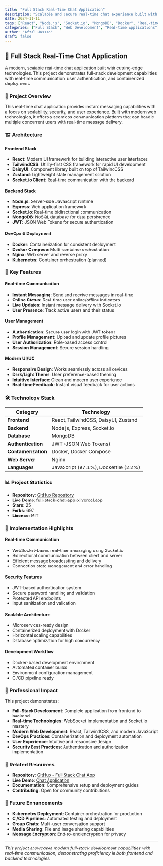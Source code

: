 ```yaml
---
title: "Full Stack Real-Time Chat Application"
description: "Scalable and secure real-time chat experience built with Node.js, React, Socket.io, and MongoDB"
date: 2024-11-11
tags: ["React", "Node.js", "Socket.io", "MongoDB", "Docker", "Real-time", "WebSocket", "JWT", "TailwindCSS"]
categories: ["Full Stack", "Web Development", "Real-time Applications"]
author: "Afzal Hassan"
draft: false
---
```


## 💬 Full Stack Real-Time Chat Application

A modern, scalable real-time chat application built with cutting-edge technologies. This project demonstrates full-stack development capabilities with real-time communication, user authentication, and containerized deployment.

### 🎯 Project Overview

This real-time chat application provides instant messaging capabilities with a focus on scalability, security, and user experience. Built with modern web technologies, it offers a seamless communication platform that can handle multiple concurrent users with real-time message delivery.

### 🏗️ Architecture

#### **Frontend Stack**
- **React**: Modern UI framework for building interactive user interfaces
- **TailwindCSS**: Utility-first CSS framework for rapid UI development
- **DaisyUI**: Component library built on top of TailwindCSS
- **Zustand**: Lightweight state management solution
- **Socket.io Client**: Real-time communication with the backend

#### **Backend Stack**
- **Node.js**: Server-side JavaScript runtime
- **Express**: Web application framework
- **Socket.io**: Real-time bidirectional communication
- **MongoDB**: NoSQL database for data persistence
- **JWT**: JSON Web Tokens for secure authentication

#### **DevOps & Deployment**
- **Docker**: Containerization for consistent deployment
- **Docker Compose**: Multi-container orchestration
- **Nginx**: Web server and reverse proxy
- **Kubernetes**: Container orchestration (planned)

### 🚀 Key Features

#### **Real-time Communication**
- **Instant Messaging**: Send and receive messages in real-time
- **Online Status**: Real-time user online/offline indicators
- **Live Updates**: Instant message delivery with Socket.io
- **User Presence**: Track active users and their status

#### **User Management**
- **Authentication**: Secure user login with JWT tokens
- **Profile Management**: Upload and update profile pictures
- **User Authorization**: Role-based access control
- **Session Management**: Secure session handling

#### **Modern UI/UX**
- **Responsive Design**: Works seamlessly across all devices
- **Dark/Light Theme**: User preference-based theming
- **Intuitive Interface**: Clean and modern user experience
- **Real-time Feedback**: Instant visual feedback for user actions

### 🛠️ Technology Stack

| Category | Technology |
|----------|------------|
| **Frontend** | React, TailwindCSS, DaisyUI, Zustand |
| **Backend** | Node.js, Express, Socket.io |
| **Database** | MongoDB |
| **Authentication** | JWT (JSON Web Tokens) |
| **Containerization** | Docker, Docker Compose |
| **Web Server** | Nginx |
| **Languages** | JavaScript (97.1%), Dockerfile (2.2%) |

### 📊 Project Statistics

- **Repository**: [GitHub Repository](https://github.com/iemafzalhassan/full-stack_chatApp)
- **Live Demo**: [full-stack-chat-app-xi.vercel.app](https://full-stack-chat-app-xi.vercel.app)
- **Stars**: 25
- **Forks**: 697
- **License**: MIT

### 🔧 Implementation Highlights

#### **Real-time Communication**
- WebSocket-based real-time messaging using Socket.io
- Bidirectional communication between client and server
- Efficient message broadcasting and delivery
- Connection state management and error handling

#### **Security Features**
- JWT-based authentication system
- Secure password handling and validation
- Protected API endpoints
- Input sanitization and validation

#### **Scalable Architecture**
- Microservices-ready design
- Containerized deployment with Docker
- Horizontal scaling capabilities
- Database optimization for high concurrency

#### **Development Workflow**
- Docker-based development environment
- Automated container builds
- Environment configuration management
- CI/CD pipeline ready

### 🎨 Professional Impact

This project demonstrates:
- **Full-Stack Development**: Complete application from frontend to backend
- **Real-time Technologies**: WebSocket implementation and Socket.io mastery
- **Modern Web Development**: React, TailwindCSS, and modern JavaScript
- **DevOps Practices**: Containerization and deployment automation
- **User Experience**: Intuitive and responsive design
- **Security Best Practices**: Authentication and authorization implementation

### 🔗 Related Resources

- **Repository**: [GitHub - Full Stack Chat App](https://github.com/iemafzalhassan/full-stack_chatApp)
- **Live Demo**: [Chat Application](https://full-stack-chat-app-xi.vercel.app)
- **Documentation**: Comprehensive setup and deployment guides
- **Contributing**: Open for community contributions

### 🔮 Future Enhancements

- **Kubernetes Deployment**: Container orchestration for production
- **CI/CD Pipelines**: Automated testing and deployment
- **Group Chats**: Multi-user conversation support
- **Media Sharing**: File and image sharing capabilities
- **Message Encryption**: End-to-end encryption for privacy

---

*This project showcases modern full-stack development capabilities with real-time communication, demonstrating proficiency in both frontend and backend technologies.*
